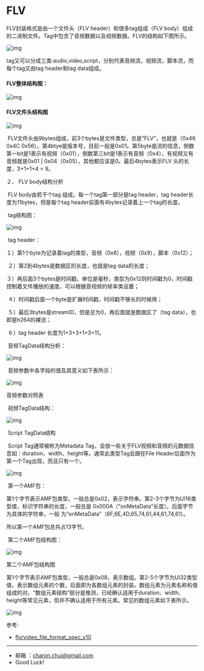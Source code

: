 FLV
===



FLV封装格式是由一个文件头（FLV header）和很多tag组成（FLV body）组成的二进制文件。Tag中包含了音频数据以及视频数据。FLV的结构如下图所示。

![img](https://img-blog.csdn.net/20160118103525777)

tag又可以分成三类:audio,video,script，分别代表音频流，视频流，脚本流，而每个tag又由tag header和tag data组成。



#### FLV整体结构图：

![img](https:////upload-images.jianshu.io/upload_images/9078032-4d1e3f09df181782.png?imageMogr2/auto-orient/strip|imageView2/2/w/843)



#### FLV文件头结构图

   

![img](https:////upload-images.jianshu.io/upload_images/9078032-b0bab07d69f55262.png?imageMogr2/auto-orient/strip|imageView2/2/w/624)



​    FLV文件头由9bytes组成，前3个bytes是文件类型，总是“FLV”，也就是（0x46 0x4C 0x56）。第4btye是版本号，目前一般是0x01。第5byte是流的信息，倒数第一bit是1表示有视频（0x01），倒数第三bit是1表示有音频（0x4），有视频又有音频就是0x01 | 0x04（0x05），其他都应该是0。最后4bytes表示FLV 头的长度，3+1+1+4 = 9。

２、 FLV body结构分析

​    FLV body由若干个tag 组成。每一个tag第一部分是tag header，tag header长度为11bytes，但是每个tag header前面有4bytes记录着上一个tag的长度。

​    tag结构图：

![img](https:////upload-images.jianshu.io/upload_images/9078032-24c834de3b517f60.png?imageMogr2/auto-orient/strip|imageView2/2/w/853)

​    tag header：

​    １）第1个byte为记录着tag的类型，音频（0x8），视频（0x9），脚本（0x12）；

​    ２）第2到4bytes是数据区的长度，也就是tag data的长度；

​    ３）再后面3个bytes是时间戳，单位是毫秒，类型为0x12则时间戳为0，时间戳控制着文件播放的速度，可以根据音视频的帧率类设置；

​    ４）时间戳后面一个byte是扩展时间戳，时间戳不够长的时候用；

​    ５）最后3bytes是streamID，但是总为0，再后面就是数据区了（tag data），也即是h264的裸流；

​    ６）tag header 长度为1+3+3+1+3=11。

​    音频TagData结构分析：

![img](https:////upload-images.jianshu.io/upload_images/9078032-2339809cce2f8ab0.png?imageMogr2/auto-orient/strip|imageView2/2/w/852)

​    音频参数中各字段的值及其意义如下表所示：

![img](https:////upload-images.jianshu.io/upload_images/9078032-7265d2aa76864647.png?imageMogr2/auto-orient/strip|imageView2/2/w/654)

 音频参数对照表

​    视频TagData结构：

![img](https:////upload-images.jianshu.io/upload_images/9078032-78db278c8115b2a8.png?imageMogr2/auto-orient/strip|imageView2/2/w/851)



​    Script TagData结构

​    Script Tag通常被称为Metadata Tag，会放一些关于FLV视频和音频的元数据信息如：duration、width、height等。通常此类型Tag会跟在File Header后面作为第一个Tag出现，而且只有一个。

![img](https:////upload-images.jianshu.io/upload_images/9078032-52b10dcecd85efe9.png?imageMogr2/auto-orient/strip|imageView2/2/w/843)



​    第一个AMF包：

​    第1个字节表示AMF包类型，一般总是0x02，表示字符串。第2-3个字节为UI16类型值，标识字符串的长度，一般总是 0x000A（“onMetaData”长度）。后面字节为具体的字符串，一般  为“onMetaData”（6F,6E,4D,65,74,61,44,61,74,61）。

所以第一个AMF包总共占13字节。

​    第二个AMF包结构图：

![img](https:////upload-images.jianshu.io/upload_images/9078032-023c79ab3f1c9f83.png?imageMogr2/auto-orient/strip|imageView2/2/w/842)

 第二个AMF包结构图

​    第1个字节表示AMF包类型，一般总是0x08，表示数组。第2-5个字节为UI32类型值，表示数组元素的个数，后面即为各数组元素的封装。数组元素为元素名称和值组成的对。“数组元素结构”部分是推测，已经确认适用于duration、width、height等常见元素，但并不确认适用于所有元素。常见的数组元素如下表所示。

![img](https:////upload-images.jianshu.io/upload_images/9078032-ca0f9296f78d19e6?imageMogr2/auto-orient/strip|imageView2/2/w/407)



参考: 

- [flv/video_file_format_spec_v10](https://www.adobe.com/content/dam/acom/en/devnet/flv/video_file_format_spec_v10.pdf)



---

- 邮箱 ：charon.chui@gmail.com  
- Good Luck! 